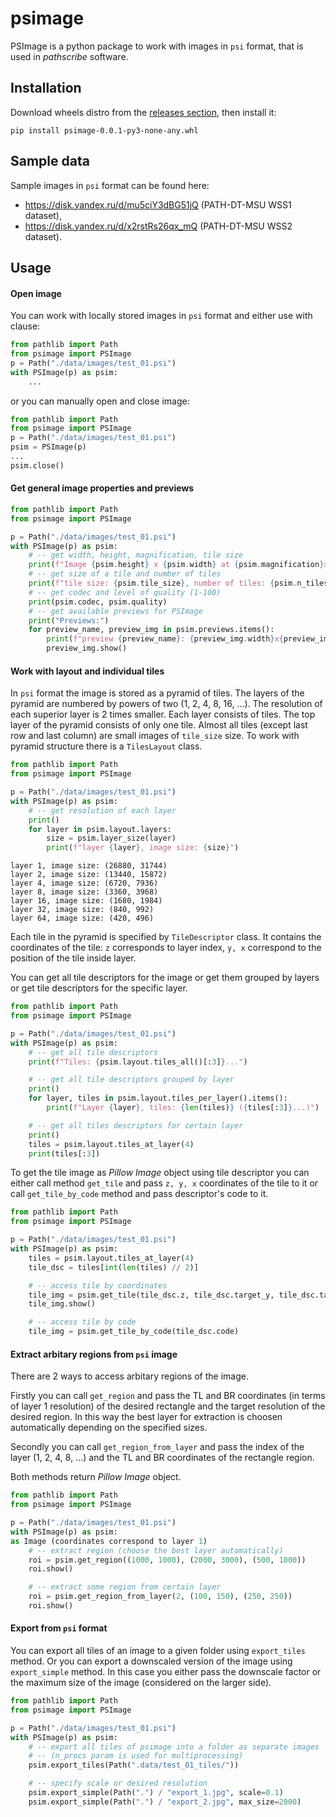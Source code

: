 # psimage
PSImage is a python package to work with images in ```psi``` format, that is used in *pathscribe* software.

## Installation

Download wheels distro from the [releases section](https://github.com/xubiker/psimage/releases), then install it:
```
pip install psimage-0.0.1-py3-none-any.whl
```

## Sample data
Sample images in ```psi``` format can be found here:
- https://disk.yandex.ru/d/mu5ciY3dBG51jQ (PATH-DT-MSU WSS1 dataset),
- https://disk.yandex.ru/d/x2rstRs26qx_mQ (PATH-DT-MSU WSS2 dataset).

## Usage

#### Open image
You can work with locally stored images in ```psi``` format and either use with clause:
```python
from pathlib import Path
from psimage import PSImage
p = Path("./data/images/test_01.psi")
with PSImage(p) as psim:
    ...
```
or you can manually open and close image:
```python
from pathlib import Path
from psimage import PSImage
p = Path("./data/images/test_01.psi")
psim = PSImage(p)
...
psim.close()
```

#### Get general image properties and previews
```python
from pathlib import Path
from psimage import PSImage

p = Path("./data/images/test_01.psi")
with PSImage(p) as psim:
    # -- get width, height, magnification, tile size
    print(f"Image {psim.height} x {psim.width} at {psim.magnification}x")
    # -- get size of a tile and number of tiles
    print(f"tile size: {psim.tile_size}, number of tiles: {psim.n_tiles}")
    # -- get codec and level of quality (1-100)
    print(psim.codec, psim.quality)
    # -- get available previews for PSImage
    print("Previews:")
    for preview_name, preview_img in psim.previews.items():
        print(f"preview {preview_name}: {preview_img.width}x{preview_img.height}")
        preview_img.show()

```

#### Work with layout and individual tiles
In ```psi``` format the image is stored as a pyramid of tiles. The layers of the pyramid are numbered by powers of two (1, 2, 4, 8, 16, ...). The resolution of each superior layer is 2 times smaller. Each layer consists of tiles. The top layer of the pyramid consists of only one tile. Almost all tiles (except last row and last column) are small images of ```tile_size``` size.
To work with pyramid structure there is a ```TilesLayout``` class.

```python
from pathlib import Path
from psimage import PSImage

p = Path("./data/images/test_01.psi")
with PSImage(p) as psim:
    # -- get resolution of each layer
    print()
    for layer in psim.layout.layers:
        size = psim.layer_size(layer)
        print(f"layer {layer}, image size: {size}")
```

```
layer 1, image size: (26880, 31744)
layer 2, image size: (13440, 15872)
layer 4, image size: (6720, 7936)
layer 8, image size: (3360, 3968)
layer 16, image size: (1680, 1984)
layer 32, image size: (840, 992)
layer 64, image size: (420, 496)
```

Each tile in the pyramid is specified by ```TileDescriptor``` class. It contains the coordinates of the tile: ```z``` corresponds to layer index, ```y, x``` correspond to the position of the tile inside layer.

You can get all tile descriptors for the image or get them grouped by layers or get tile descriptors for the specific layer.

```python
from pathlib import Path
from psimage import PSImage

p = Path("./data/images/test_01.psi")
with PSImage(p) as psim:
    # -- get all tile descriptors
    print(f"Tiles: {psim.layout.tiles_all()[:3]}...")

    # -- get all tile descriptors grouped by layer
    print()
    for layer, tiles in psim.layout.tiles_per_layer().items():
        print(f"Layer {layer}, tiles: {len(tiles)} ({tiles[:3]}...)")

    # -- get all tiles descriptors for certain layer
    print()
    tiles = psim.layout.tiles_at_layer(4)
    print(tiles[:3])

```

To get the tile image as *Pillow Image* object using tile descriptor you can either call method ```get_tile``` and pass ```z, y, x``` coordinates of the tile to it or call ```get_tile_by_code``` method and pass descriptor's code to it.

```python
from pathlib import Path
from psimage import PSImage

p = Path("./data/images/test_01.psi")
with PSImage(p) as psim:
    tiles = psim.layout.tiles_at_layer(4)
    tile_dsc = tiles[int(len(tiles) // 2)]

    # -- access tile by coordinates
    tile_img = psim.get_tile(tile_dsc.z, tile_dsc.target_y, tile_dsc.target_x)
    tile_img.show()

    # -- access tile by code
    tile_img = psim.get_tile_by_code(tile_dsc.code)
```


#### Extract arbitary regions from ```psi``` image
There are 2 ways to access arbitary regions of the image.

Firstly you can call ```get_region``` and pass the TL and BR coordinates (in terms of layer 1 resolution) of the desired rectangle and the target resolution of the desired region. In this way the best layer for extraction is choosen automatically depending on the specified sizes.

Secondly you can call ```get_region_from_layer``` and pass the index of the layer (1, 2, 4, 8, ...) and the TL and BR coordinates of the rectangle region.

Both methods return *Pillow Image* object.

```python
from pathlib import Path
from psimage import PSImage

p = Path("./data/images/test_01.psi")
with PSImage(p) as psim:
as Image (coordinates correspond to layer 1)
    # -- extract region (choose the best layer automatically)
    roi = psim.get_region((1000, 1000), (2000, 3000), (500, 1000))
    roi.show()

    # -- extract some region from certain layer
    roi = psim.get_region_from_layer(2, (100, 150), (250, 250))
    roi.show()
```

#### Export from ```psi``` format
You can export all tiles of an image to a given folder using ```export_tiles``` method.
Or you can export a downscaled version of the image using ```export_simple``` method. In this case you either pass the downscale factor or the maximum size of the image (considered on the larger side).
```python
from pathlib import Path
from psimage import PSImage

p = Path("./data/images/test_01.psi")
with PSImage(p) as psim:
    # -- export all tiles of psimage into a folder as separate images
    # -- (n_procs param is used for multiprocessing)
    psim.export_tiles(Path(".data/test_01_tiles/"))

    # -- specify scale or desired resolution
    psim.export_simple(Path(".") / "export_1.jpg", scale=0.1)
    psim.export_simple(Path(".") / "export_2.jpg", max_size=2000)

```